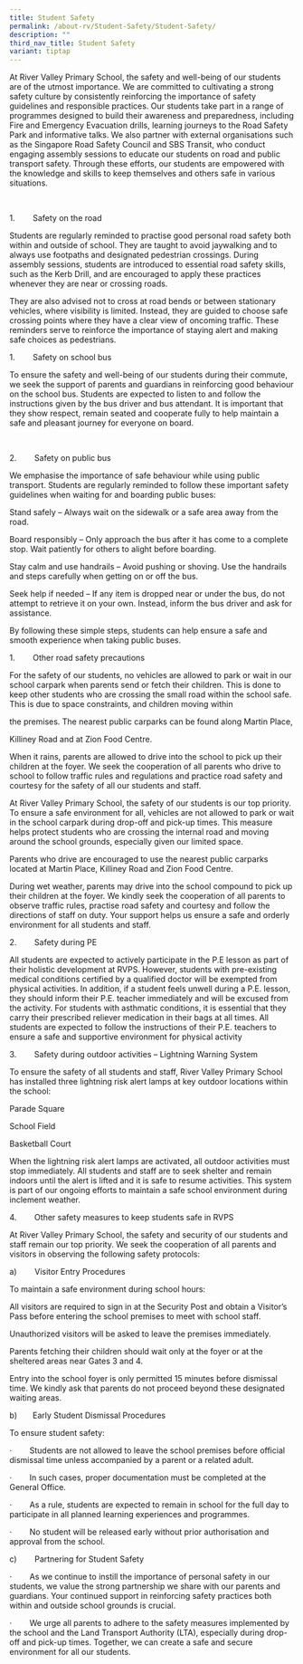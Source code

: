 ```yaml
---
title: Student Safety
permalink: /about-rv/Student-Safety/Student-Safety/
description: ""
third_nav_title: Student Safety
variant: tiptap
---
```

<p>At River Valley Primary School, the safety and well-being of our students
are of the utmost importance. We are committed to cultivating a strong
safety culture by consistently reinforcing the importance of safety guidelines
and responsible practices. Our students take part in a range of programmes
designed to build their awareness and preparedness, including Fire and
Emergency Evacuation drills, learning journeys to the Road Safety Park
and informative talks. We also partner with external organisations such
as the Singapore Road Safety Council and SBS Transit, who conduct engaging
assembly sessions to educate our students on road and public transport
safety. Through these efforts, our students are empowered with the knowledge
and skills to keep themselves and others safe in various situations.</p>
<p>&nbsp;</p>
<p>1.&nbsp;&nbsp;&nbsp;&nbsp;&nbsp;&nbsp;&nbsp; Safety on the road</p>
<p>Students are regularly reminded to practise good personal road safety
both within and outside of school. They are taught to avoid jaywalking
and to always use footpaths and designated pedestrian crossings. During
assembly sessions, students are introduced to essential road safety skills,
such as the Kerb Drill, and are encouraged to apply these practices whenever
they are near or crossing roads.</p>
<p>They are also advised not to cross at road bends or between stationary
vehicles, where visibility is limited. Instead, they are guided to choose
safe crossing points where they have a clear view of oncoming traffic.
These reminders serve to reinforce the importance of staying alert and
making safe choices as pedestrians.</p>
<p></p>
<p>1.&nbsp;&nbsp;&nbsp;&nbsp;&nbsp;&nbsp;&nbsp; Safety on school bus</p>
<p>To ensure the safety and well-being of our students during their commute,
we seek the support of parents and guardians in reinforcing good behaviour
on the school bus. Students are expected to listen to and follow the instructions
given by the bus driver and bus attendant. It is important that they show
respect, remain seated and cooperate fully to help maintain a safe and
pleasant journey for everyone on board.</p>
<p>&nbsp;</p>
<p>2.&nbsp;&nbsp;&nbsp;&nbsp;&nbsp;&nbsp;&nbsp; Safety on public bus</p>
<p>We emphasise the importance of safe behaviour while using public transport.
Students are regularly reminded to follow these important safety guidelines
when waiting for and boarding public buses:</p>
<p>Stand safely – Always wait on the sidewalk or a safe area away from the
road.</p>
<p>Board responsibly – Only approach the bus after it has come to a complete
stop. Wait patiently for others to alight before boarding.</p>
<p>Stay calm and use handrails – Avoid pushing or shoving. Use the handrails
and steps carefully when getting on or off the bus.</p>
<p>Seek help if needed – If any item is dropped near or under the bus, do
not attempt to retrieve it on your own. Instead, inform the bus driver
and ask for assistance.</p>
<p>By following these simple steps, students can help ensure a safe and smooth
experience when taking public buses.</p>
<p></p>
<p>1.&nbsp;&nbsp;&nbsp;&nbsp;&nbsp;&nbsp;&nbsp; Other road safety precautions</p>
<p>For the safety of our students, no vehicles are allowed to park or wait
in our school carpark when parents send or fetch their children. This is
done to keep other students who are crossing the small road&nbsp;within
the school safe. This is due to space constraints, and children moving
within</p>
<p>the premises. The nearest public carparks can be found along Martin Place,</p>
<p>Killiney Road and at Zion Food Centre.</p>
<p>When it rains, parents are allowed to drive into the school to&nbsp;pick
up their children at the foyer. We seek the cooperation of all parents
who drive to school to follow traffic&nbsp;rules and regulations and practice
road safety and courtesy for the safety of all our students and staff.</p>
<p>At River Valley Primary School, the safety of our students is our top
priority. To ensure a safe environment for all, vehicles are not allowed
to park or wait in the school carpark during drop-off and pick-up times.
This measure helps protect students who are crossing the internal road
and moving around the school grounds, especially given our limited space.</p>
<p>Parents who drive are encouraged to use the nearest public carparks located
at Martin Place, Killiney Road and Zion Food Centre.</p>
<p>During wet weather, parents may drive into the school compound to pick
up their children at the foyer. We kindly seek the cooperation of all parents
to observe traffic rules, practise road safety and courtesy and follow
the directions of staff on duty. Your support helps us ensure a safe and
orderly environment for all students and staff.</p>
<p></p>
<p>2.&nbsp;&nbsp;&nbsp;&nbsp;&nbsp;&nbsp;&nbsp; Safety during PE</p>
<p>All students are expected to actively participate in the P.E lesson as
part of their holistic development at RVPS. However, students with pre-existing
medical conditions certified by a qualified doctor will be exempted from
physical activities. In addition, if a student feels unwell during a P.E.
lesson, they should inform their P.E. teacher immediately and will be excused
from the activity. For students with asthmatic conditions, it is essential
that they carry their prescribed reliever medication in their bags at all
times. All students are expected to follow the instructions of their P.E.
teachers to ensure a safe and supportive environment for physical activity</p>
<p></p>
<p></p>
<p>3.&nbsp;&nbsp;&nbsp;&nbsp;&nbsp;&nbsp;&nbsp; Safety during outdoor activities
– Lightning Warning System &nbsp;</p>
<p>To ensure the safety of all students and staff, River Valley Primary School
has installed three lightning risk alert lamps at key outdoor locations
within the school:</p>
<p>Parade Square</p>
<p>School Field</p>
<p>Basketball Court</p>
<p>When the lightning risk alert lamps are activated, all outdoor activities
must stop immediately. All students and staff are to seek shelter and remain
indoors until the alert is lifted and it is safe to resume activities.
This system is part of our ongoing efforts to maintain a safe school environment
during inclement weather.</p>
<p></p>
<p></p>
<p></p>
<p></p>
<p></p>
<p>4.&nbsp;&nbsp;&nbsp;&nbsp;&nbsp;&nbsp;&nbsp; Other safety measures to
keep students safe in RVPS</p>
<p>At River Valley Primary School, the safety and security of our students
and staff remain our top priority. We seek the cooperation of all parents
and visitors in observing the following safety protocols:</p>
<p>a)&nbsp;&nbsp;&nbsp;&nbsp;&nbsp;&nbsp;&nbsp; Visitor Entry Procedures</p>
<p>To maintain a safe environment during school hours:</p>
<p>All visitors are required to sign in at the Security Post and obtain a
Visitor’s Pass before entering the school premises to meet with school
staff.</p>
<p>Unauthorized visitors will be asked to leave the premises immediately.</p>
<p>Parents fetching their children should wait only at the foyer or at the
sheltered areas near Gates 3 and 4.</p>
<p>Entry into the school foyer is only permitted 15 minutes before dismissal
time. We kindly ask that parents do not proceed beyond these designated
waiting areas.</p>
<p></p>
<p>b)&nbsp;&nbsp;&nbsp;&nbsp;&nbsp;&nbsp; Early Student Dismissal Procedures</p>
<p>To ensure student safety:</p>
<p>·&nbsp;&nbsp;&nbsp;&nbsp;&nbsp;&nbsp;&nbsp; Students are not allowed to
leave the school premises before official dismissal time unless accompanied
by a parent or a related adult.</p>
<p>·&nbsp;&nbsp;&nbsp;&nbsp;&nbsp;&nbsp;&nbsp; In such cases, proper documentation
must be completed at the General Office.</p>
<p>·&nbsp;&nbsp;&nbsp;&nbsp;&nbsp;&nbsp;&nbsp; As a rule, students are expected
to remain in school for the full day to participate in all planned learning
experiences and programmes.</p>
<p>·&nbsp;&nbsp;&nbsp;&nbsp;&nbsp;&nbsp;&nbsp; No student will be released
early without prior authorisation and approval from the school.</p>
<p></p>
<p>c)&nbsp;&nbsp;&nbsp;&nbsp;&nbsp;&nbsp;&nbsp; Partnering for Student Safety</p>
<p>·&nbsp;&nbsp;&nbsp;&nbsp;&nbsp;&nbsp;&nbsp; As we continue to instill
the importance of personal safety in our students, we value the strong
partnership we share with our parents and guardians. Your continued support
in reinforcing safety practices both within and outside school grounds
is crucial.</p>
<p>·&nbsp;&nbsp;&nbsp;&nbsp;&nbsp;&nbsp;&nbsp; We urge all parents to adhere
to the safety measures implemented by the school and the Land Transport
Authority (LTA), especially during drop-off and pick-up times. Together,
we can create a safe and secure environment for all our students.</p>